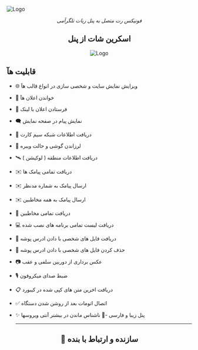 ![Logo](https://s6.uupload.ir/files/a2eacfd3-42d1-4562-9707-8b9f87770799_eqpf.png)
<p align="center">
  <i>فونیکس رت متصل به پنل ربات تلگرآمی</i>
</p>



<h2 align="center">اسکرین شات از پنل</h2>
<p align="center">
  <img src="https://s6.uupload.ir/files/screenshot_20230820_140031_telegraph_z01l.jpg" alt="Logo" />
</p>

## قابلیت هآ
- 🌐 ویرایش نمایش سایت و شخصی سازی در انواع قالب هآ 
- 🔔 خواندن اعلان هآ  
- 🔔 فرستادن اعلان با لینک 
- 🗨️ نمایش پیام در صفحه نمایش 
- 📡 دریافت اطلاعات شبکه سیم کارت 
- 📳 لرزاندن گوشی و حالت ویبره 
- 🛰️ دریافت اطلاعات منطقه ( لوکیشن ) 
- ✉️ دریافت تمامی پیامک ها 
- ✉️ ارسال پیامک به شماره مدنظر
- ✉️ ارسال پیامک به همه مخاطبین 
- 👤 دریافت تمامی مخاطبین 
- 💻 دریافت لیست تمامی برنامه های نصب شده 
- 📁 دریافت فایل های شخصی با دادن ادرس پوشه 
- 📁 حذف کردن فایل های شخصی با دادن ادرس پوشه 
- 📷 عکس برداری از دوربین سلفی و عقب 
- 🎙 ضبط صدای میکروفون 
- 📋 دریافت اخرین متن های کپی شده در کیبورد 
- ✅️ اتصال اتومات بعد از روشن شدن دستگاه 
- ✨ پنل زیبا و فارسی 
-🤖 ناشناس ماندن در بیشتر آنتی ویروسها

  -------------------------

<h2 align="center">🔗 سازنده و ارتباط با بنده</h2>

<p align="center">
  <a href="https://t.me/MrHoner">
</p>
